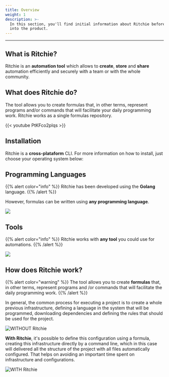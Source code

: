 ```yaml
---
title: Overview
weight: 1
description: >-
  In this section, you'll find initial information about Ritchie before delving
  into the product.
---
```


---

## What is Ritchie?

Ritchie is an **automation tool** which allows to **create**, **store** and **share** automation efficiently and securely with a team or with the whole community.

## What does Ritchie do?

The tool allows you to create formulas that, in other terms, represent programs and/or commands that will facilitate your daily programming work. Ritchie works as a single formulas repository.

{{< youtube PtKFco2pIqs >}}

## Installation

Ritchie is a **cross-plataform** CLI. For more information on how to install, just choose your operating system below:

## **Programming Languages**

{{% alert color="info" %}}
Ritchie has been developed using the **Golang** language.
{{% /alert %}}

However, formulas can be written using **any programming language**.

![](/docs-ritchie/screenshot-2020-05-08-at-17.54.34%20%281%29.png)

## Tools

{{% alert color="info" %}}
Ritchie works with **any tool** you could use for automations.
{{% /alert %}}

![](/docs-ritchie/screenshot-2020-05-08-at-17.54.49.png)

## **How does Ritchie work?**

{{% alert color="warning" %}}
The tool allows you to create **formulas** that, in other terms, represent programs and /or commands that will facilitate the daily programming work.
{{% /alert %}}

In general, the common process for executing a project is to create a whole previous infrastructure, defining a language in the system that will be programmed, downloading dependencies and defining the rules that should be used for the project.

![WITHOUT Ritchie](/docs-ritchie/en-sem-ritchie.png)

**With Ritchie**, it's possible to define this configuration using a formula, creating this infrastructure directly by a command line, which in this case will delivered all the structure of the project with all files automatically configured. That helps on avoiding an important time spent on infrastructure and configurations.

![WITH Ritchie](/docs-ritchie/en-com-ritchie.png)
